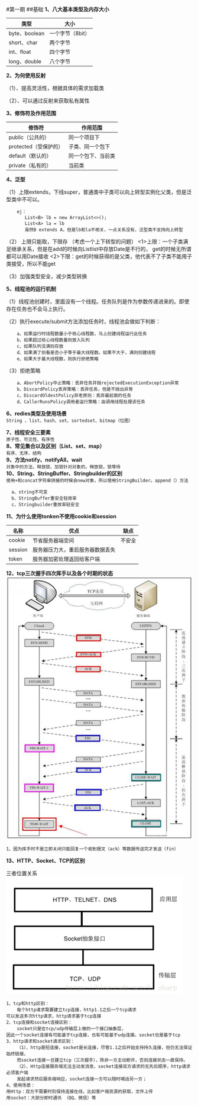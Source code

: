 #第一期
##基础
**1、八大基本类型及内存大小**

|类型|大小|
|---|---|
|byte、boolean|一个字节（8bit）|
|short、char|两个字节|
|int、float|四个字节|
|long、double|八个字节|
**2、为何使用反射**

（1）、提高灵活性，根据具体的需求加载类

（2）、可以通过反射来获取私有属性

**3、修饰符及作用范围**

|修饰符|作用范围|
|---|---|
|public（公共的）|同一个项目下|
|protected（受保护的）|子类、同一个包下|
|default（默认的）|同一个包下、当前类|
|private（私有的）|当前类|
**4、泛型**

（1）上限extends，下线super，普通类中子类可以向上转型实例化父类，但是泛型类中不可以。
        
        ej：
           List<B> lb = new ArrayList<>();
           List<A> la = lb
           虽然B extends A，但是lb和la不相关，一点关系没有，泛型类不支持向上转型

（2） 上限只能取，下限存 （考虑一个上下转型的问题）
    <1>上限：一个子类满足继承关系，但是在add的时候向List<Timestamp>list中存放Date是不行的，
    get的时候无所谓都可以用Date接收
    <2>下限：get的时候获得的是父类，他代表不了子类不能用子类接受，所以不能get

（3）加强类型安全，减少类型转换


**5、线程池的运行机制**

（1）线程池创建时，里面没有一个线程。任务队列是作为参数传递进来的。即使存在任务也不会马上执行。

（2）执行execute/submit方法添加任务时，线程池会做如下判断：
        
        a、如果运行时线程数量小于核心线程数，马上创建线程运行此任务
        b、如果超过核心线程数量则放入队列
        c、如果队列没满则存放
        d、如果满了则看是否小于等于最大线程数。如果不大于，满则创建线程
        e、如果大于最大线程数，则执行拒绝策略
 （3）拒绝策略
 
        a、AbortPolicy中止策略：丢弃任务并抛rejectedExecutionException异常
        b、DiscardPolicy丢弃策略：丢弃任务，但是不抛出异常
        c、DiscardOldestPolicy弃老原则：丢弃最前面的任务  
        d、CallerRunsPolicy调用者运行策略：由调用线程处理该任务
        
**6、redies类型及使用场景**      
`String 、list、hash、set、sortedset、bitmap（位图）`

**7、线程安全三要素**      
`原子性、可见性、有序性`  
**8、常见集合以及区别（List、set、map）**  
`有序、无序、结构`        
**9、方法notify、notifyAll、wait**  
`对象中的方法，释放锁、加锁针对对象的，释放锁，锁等待`  
**10、String、StringBuffer、Stringbuilder的区别**  
`使用+和concat字符串拼接的时候会new对象，所以使用StringBuilder。append（）方法`
      
      a、string不可变
      b、StringBuffer重安全轻效率
      c、Stringbuilder重效率轻安全
**11、为什么使用tonken不使用cookie和session**  

 |名称|优点|缺点|
 |---|---|---|
 |cookie|节省服务器端空间|不安全|
 |session|服务器压力大，重启服务器数据丢失|
 |token|服务器加密处理返回给客户端||

**12、tcp三次握手四次挥手以及各个时期的状态**
![tcp协议](/image/tcp.jpeg)
    
    1、因为挥手时不是立即关闭只能回复一个收到报文（ack）等数据传送完才发送（fin）
**13、HTTP、Socket、TCP的区别**

三者位置关系
![](/image/http.png)

    1、tcp和http区别：
        每个http请求需要建立tcp连接，http1.1之后一个tcp请求
    可以发送多次http请求，http请求基于tcp连接
    2、tcp连接和socket连接区别：
        socket只是在tcp/udp传输层上做的一个接口抽象层，
    因此一个socket连接有可能基于tcp连接，也有可能基于udp连接。socket也是基于tcp
    3、http请求和socket请求区别：
        （1）、http是短连接，socket是长连接，尽管1.1之后开始支持持久连接，但仍无法保证始终链接，
        而socket连接一旦建立tcp（三次握手），除非一方主动断开，否则连接状态一直保持。
        （2）、Http连接服务端无法主动发消息，socket连接双方请求的无先后顺序，http请求必须客户端
        发起请求然后服务端响应，socket连接一方可以随时喊话另一方；
    4、使用场景：
    用Http：双方不需要时刻保持连接在线，比如客户端资源的获取，文件上传
    用socket：大部分即时通讯 （QQ、微信）等
    
    